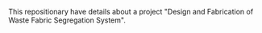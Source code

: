 This repositionary have details about a project "Design and Fabrication of Waste Fabric Segregation System".
